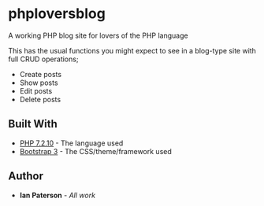# phploversblog
A working PHP blog site for lovers of the PHP language

This has the usual functions you might expect to see in a blog-type site with full CRUD operations;
* Create posts
* Show posts
* Edit posts
* Delete posts


## Built With

* [PHP 7.2.10](https://secure.php.net/) - The language used
* [Bootstrap 3](https://getbootstrap.com/docs/3.4/) - The CSS/theme/framework used

## Author

* **Ian Paterson** - *All work*
